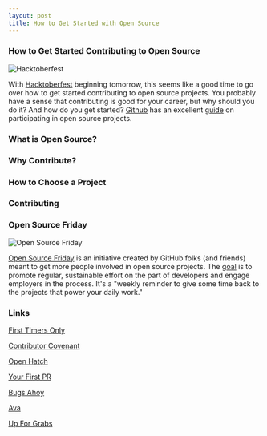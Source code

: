 ```yaml
---
layout: post
title: How to Get Started with Open Source
---
```


<h3>How to Get Started Contributing to Open Source</h3> 

![Hacktoberfest]({{https://hacktoberfest.digitalocean.com/}}../assets/hacktoberfest.jpg)

With [Hacktoberfest](https://hacktoberfest.digitalocean.com/) beginning tomorrow, this seems like a good time to go over how to get started contributing to open source projects. You probably have a sense that contributing is good for your career, but why should you do it? And how do you get started? [Github](https://github.com/github) has an excellent [guide](https://opensource.guide/how-to-contribute/) on participating in open source projects. 

<h3>What is Open Source?</h3>

<h3>Why Contribute?</h3>

<h3>How to Choose a Project</h3>

<h3>Contributing</h3>

<h3>Open Source Friday</h3>

![Open Source Friday]({{https://opensourcefriday.com/}}../assets/openSourceFriday.jpg)

[Open Source Friday](https://opensourcefriday.com/) is an initiative created by GitHub folks (and friends) meant to get more people involved in open source projects. The [goal](https://opensource.com/article/17/6/open-source-friday-give-back) is to promote regular, sustainable effort on the part of developers and engage employers in the process. It's a "weekly reminder to give some time back to the projects that power your daily work."

<h3>Links</h3>

[First Timers Only](http://www.firsttimersonly.com/)

[Contributor Covenant](https://www.contributor-covenant.org/)

[Open Hatch](https://openhatch.org/)

[Your First PR](https://twitter.com/yourfirstpr)

[Bugs Ahoy](https://www.joshmatthews.net/bugsahoy/?simple=1)

[Ava](https://github.com/avajs/ava)

[Up For Grabs](http://up-for-grabs.net/#/)
